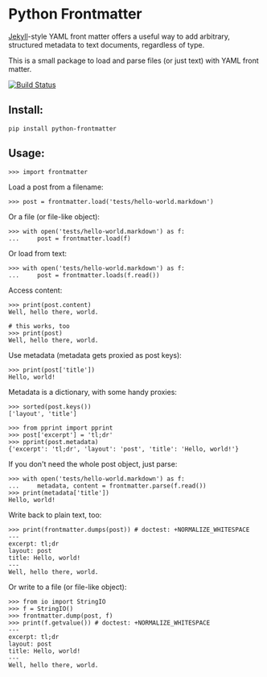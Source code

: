 Python Frontmatter
==================

[Jekyll](http://jekyllrb.com/)-style YAML front matter offers a useful way to add arbitrary, structured metadata to text documents, regardless of type.

This is a small package to load and parse files (or just text) with YAML front matter.

[![Build Status](https://travis-ci.org/eyeseast/python-frontmatter.svg?branch=master)](https://travis-ci.org/eyeseast/python-frontmatter)

Install:
--------

    pip install python-frontmatter


Usage:
------

    >>> import frontmatter

Load a post from a filename:

    >>> post = frontmatter.load('tests/hello-world.markdown')

Or a file (or file-like object):

    >>> with open('tests/hello-world.markdown') as f:
    ...     post = frontmatter.load(f)

Or load from text:

    >>> with open('tests/hello-world.markdown') as f:
    ...     post = frontmatter.loads(f.read())

Access content:

    >>> print(post.content)
    Well, hello there, world.

    # this works, too
    >>> print(post)
    Well, hello there, world.


Use metadata (metadata gets proxied as post keys):

    >>> print(post['title'])
    Hello, world!

Metadata is a dictionary, with some handy proxies:

    >>> sorted(post.keys())
    ['layout', 'title']

    >>> from pprint import pprint
    >>> post['excerpt'] = 'tl;dr'
    >>> pprint(post.metadata)
    {'excerpt': 'tl;dr', 'layout': 'post', 'title': 'Hello, world!'}

If you don't need the whole post object, just parse:

    >>> with open('tests/hello-world.markdown') as f:
    ...     metadata, content = frontmatter.parse(f.read())
    >>> print(metadata['title'])
    Hello, world!

Write back to plain text, too:

    >>> print(frontmatter.dumps(post)) # doctest: +NORMALIZE_WHITESPACE
    ---
    excerpt: tl;dr
    layout: post
    title: Hello, world!
    ---
    Well, hello there, world.

Or write to a file (or file-like object):

    >>> from io import StringIO
    >>> f = StringIO()
    >>> frontmatter.dump(post, f)
    >>> print(f.getvalue()) # doctest: +NORMALIZE_WHITESPACE
    ---
    excerpt: tl;dr
    layout: post
    title: Hello, world!
    ---
    Well, hello there, world.


